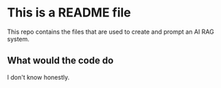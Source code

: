# This is a README file
This repo contains the files that are used to create and prompt an AI RAG system.

## What would the code do
I don't know honestly.

<backspace>
